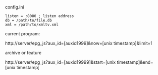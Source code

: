 config.ini
```
listen = :8080 ; listen address
db = /path/to/file.db
xml = /path/to/xmltv.xml
```

current program:

http://server/epg_js?aux_id=[auxid1999]&now=[unix timestamp]&limit=1

archive or feature 

http://server/epg_js?aux_id=[auxid19999]&start=[unix timestamp]&end=[unix timestamp]
